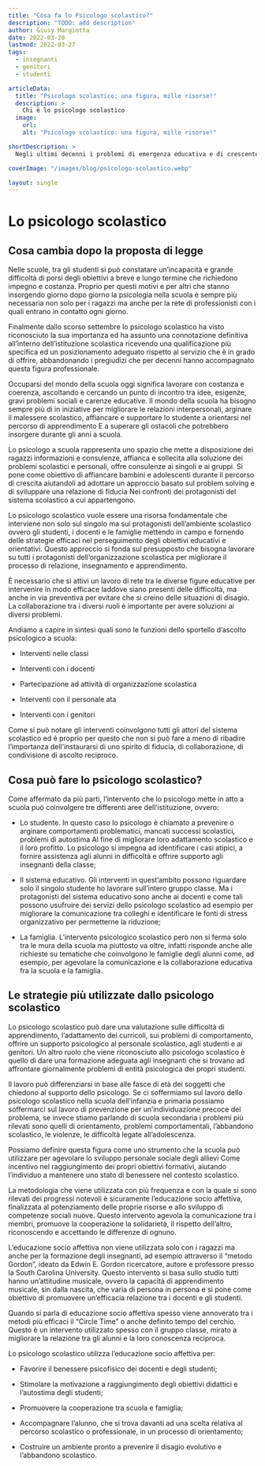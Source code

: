 ```yaml
---
title: "Cosa fa lo Psicologo scolastico?"
description: "TODO: add description"
author: Giusy Margiotta
date: 2022-03-20
lastmod: 2022-03-27
tags:
  - insegnanti
  - genitori
  - studenti

articleData:
  title: "Psicologo scolastico: una figura, mille risorse!"
  description: >
    Chi è lo psicologo scolastico
  image:
    url:
    alt: "Psicologo scolastico: una figura, mille risorse!"

shortDescription: >
  Negli ultimi decenni i problemi di emergenza educativa e di crescente abbandono scolastico hanno visto un incremento notevole, lo si può notare dagli episodi di bullismo presenti quotidianamente sulle pagine di cronaca. Ma ad oggi non è solo il bullismo che preoccupa gli studenti, i genitori e gli insegnanti ma bensì le difficoltà relazionali, di diffusione di droghe, dall’incapacità di fronteggiare i momenti di frustrazione che spesso sfociano in suicidi.

coverImage: "/images/blog/psicologo-scolastico.webp"

layout: single
---
```


# Lo psicologo scolastico

## Cosa cambia dopo la proposta di legge 
  
Nelle scuole, tra gli studenti si può constatare un’incapacità e grande difficoltà di porsi degli obiettivi a breve e lungo termine che richiedono impegno e costanza. Proprio per questi motivi e per altri che stanno insorgendo giorno dopo giorno la psicologia nella scuola è sempre più necessaria non solo per i ragazzi ma anche per la rete di professionisti con i quali entrano in contatto ogni giorno. 
  
Finalmente dallo scorso settembre lo psicologo scolastico ha visto riconosciuto la sua importanza ed ha assunto una connotazione definitiva all’interno dell’istituzione scolastica ricevendo una qualificazione più specifica ed un posizionamento adeguato rispetto al servizio che è in grado di offrire, abbandonando i pregiudizi che per decenni hanno accompagnato questa figura professionale. 
  
Occuparsi del mondo della scuola oggi significa lavorare con costanza e coerenza, ascoltando e cercando un punto di incontro tra idee, esigenze, gravi problemi sociali e carenze educative. Il mondo della scuola ha bisogno sempre più di in iniziative per migliorare le relazioni interpersonali, arginare il malessere scolastico, affiancare e supportare lo studente a orientarsi nel percorso di apprendimento E a superare gli ostacoli che potrebbero insorgere durante gli anni a scuola. 
  
Lo psicologo a scuola rappresenta uno spazio che mette a disposizione dei ragazzi informazioni e consulenze, affianca e sollecita alla soluzione dei problemi scolastici e personali, offre consulenze ai singoli e ai gruppi. Si pone come obiettivo di affiancare bambini e adolescenti durante il percorso di crescita aiutandoli ad adottare un approccio basato sul problem solving e di sviluppare una relazione di fiducia Nei confronti dei protagonisti del sistema scolastico a cui appartengono. 
  
Lo psicologo scolastico vuole essere una risorsa fondamentale che interviene non solo sul singolo ma sui protagonisti dell’ambiente scolastico ovvero gli studenti, i docenti e le famiglie mettendo in campo e fornendo delle strategie efficaci nel perseguimento degli obiettivi educativi e orientativi. Questo approccio si fonda sul presupposto che bisogna lavorare su tutti i protagonisti dell’organizzazione scolastica per migliorare il processo di relazione, insegnamento e apprendimento. 
  
È necessario che si attivi un lavoro di rete tra le diverse figure educative per intervenire in modo efficace laddove siano presenti delle difficoltà, ma anche in via preventiva per evitare che si creino delle situazioni di disagio. La collaborazione tra i diversi ruoli è importante per avere soluzioni ai diversi problemi. 
  
Andiamo a capire in sintesi quali sono le funzioni dello sportello d’ascolto psicologico a scuola: 
 
- Interventi nelle classi 

- Interventi con i docenti 

- Partecipazione ad attività di organizzazione scolastica

- Interventi con il personale ata 

- Interventi con i genitori 
 
Come si può notare gli interventi coinvolgono tutti gli attori del sistema scolastico ed è proprio per questo che non si può fare a meno di ribadire l’importanza dell’instaurarsi di uno spirito di fiducia, di collaborazione, di condivisione di ascolto reciproco. 
  
## Cosa può fare lo psicologo scolastico? 
 
Come affermato da più parti, l’intervento che lo psicologo mette in atto a scuola può coinvolgere tre differenti aree dell’istituzione, ovvero: 
 
- Lo studente. In questo caso lo psicologo è chiamato a prevenire o arginare comportamenti problematici, mancati successi scolastici, problemi di autostima Al fine di migliorare loro adattamento scolastico e il loro profitto. Lo psicologo si impegna ad identificare i casi atipici, a fornire assistenza agli alunni in difficoltà e offrire supporto agli insegnanti della classe; 

- Il sistema educativo. Gli interventi in quest’ambito possono riguardare solo il singolo studente ho lavorare sull’intero gruppo classe. Ma i protagonisti del sistema educativo sono anche ai docenti e come tali possono usufruire dei servizi dello psicologo scolastico ad esempio per migliorare la comunicazione tra colleghi e identificare le fonti di stress organizzativo per permetterne la riduzione; 

- La famiglia. L’intervento psicologico scolastico però non si ferma solo tra le mura della scuola ma piuttosto va oltre, infatti risponde anche alle richieste su tematiche che coinvolgono le famiglie degli alunni come, ad esempio, per agevolare la comunicazione e la collaborazione educativa fra la scuola e la famiglia. 
  
## Le strategie più utilizzate dallo psicologo scolastico 
  
Lo psicologo scolastico può dare una valutazione sulle difficoltà di apprendimento, l’adattamento dei curricoli, sui problemi di comportamento, offrire un supporto psicologico al personale scolastico, agli studenti e ai genitori. Un altro ruolo che viene riconosciuto allo psicologo scolastico è quello di dare una formazione adeguata agli insegnanti che si trovano ad affrontare giornalmente problemi di entità psicologica dei propri studenti.  
  
Il lavoro può differenziarsi in base alle fasce di età dei soggetti che chiedono al supporto dello psicologo. Se ci soffermiamo sul lavoro dello psicologo scolastico nella scuola dell’infanzia e primaria possiamo soffermarci sul lavoro di prevenzione per un’individuazione precoce del problema, se invece stiamo parlando di scuola secondaria i problemi più rilevati sono quelli di orientamento, problemi comportamentali, l’abbandono scolastico, le violenze, le difficoltà legate all’adolescenza. 
  
Possiamo definire questa figura come uno strumento che la scuola può utilizzare per agevolare lo sviluppo personale sociale degli allievi Come incentivo nel raggiungimento dei propri obiettivi formativi, aiutando l’individuo a mantenere uno stato di benessere nel contesto scolastico. 
  
La metodologia che viene utilizzata con più frequenza e con la quale si sono rilevati dei progressi notevoli è sicuramente l’educazione socio affettiva, finalizzata al potenziamento delle proprie risorse e allo sviluppo di competenze sociali nuove. Questo intervento agevola la comunicazione tra i membri, promuove la cooperazione la solidarietà, il rispetto dell’altro, riconoscendo e accettando le differenze di ognuno. 
  
L’educazione socio affettiva non viene utilizzata solo con i ragazzi ma anche per la formazione degli insegnanti, ad esempio attraverso il “metodo Gordon”, ideato da Edwin E. Gordon ricercatore, autore e professore presso la South Carolina University. 
Questo intervento si basa sullo studio tutti hanno un’attitudine musicale, ovvero la capacità di apprendimento musicale, sin dalla nascita, che varia di persona in persona e si pone come obiettivo di promuovere un’efficacia relazione tra i docenti e gli studenti. 
 
Quando si parla di educazione socio affettiva spesso viene annoverato tra i metodi più efficaci il “Circle Time” o anche definito tempo del cerchio. Questo è un intervento utilizzato spesso con il gruppo classe, mirato a migliorare la relazione tra gli alunni e la loro conoscenza reciproca. 
  
Lo psicologo scolastico utilizza l’educazione socio affettiva per: 
 
- Favorire il benessere psicofisico dei docenti e degli studenti;

- Stimolare la motivazione a raggiungimento degli obiettivi didattici e l’autostima degli studenti; 

- Promuovere la cooperazione tra scuola e famiglia; 

- Accompagnare l’alunno, che si trova davanti ad una scelta relativa al percorso scolastico o professionale, in un processo di orientamento; 

- Costruire un ambiente pronto a prevenire il disagio evolutivo e l’abbandono scolastico. 